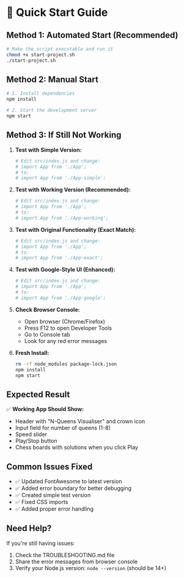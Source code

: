 # 🚀 Quick Start Guide

## Method 1: Automated Start (Recommended)

```bash
# Make the script executable and run it
chmod +x start-project.sh
./start-project.sh
```

## Method 2: Manual Start

```bash
# 1. Install dependencies
npm install

# 2. Start the development server
npm start
```

## Method 3: If Still Not Working

1. **Test with Simple Version:**
   ```bash
   # Edit src/index.js and change:
   # import App from './App';
   # to:
   # import App from './App-simple';
   ```

2. **Test with Working Version (Recommended):**
   ```bash
   # Edit src/index.js and change:
   # import App from './App';
   # to:
   # import App from './App-working';
   ```

3. **Test with Original Functionality (Exact Match):**
   ```bash
   # Edit src/index.js and change:
   # import App from './App';
   # to:
   # import App from './App-exact';
   ```

4. **Test with Google-Style UI (Enhanced):**
   ```bash
   # Edit src/index.js and change:
   # import App from './App';
   # to:
   # import App from './App-google';
   ```

2. **Check Browser Console:**
   - Open browser (Chrome/Firefox)
   - Press F12 to open Developer Tools
   - Go to Console tab
   - Look for any red error messages

3. **Fresh Install:**
   ```bash
   rm -rf node_modules package-lock.json
   npm install
   npm start
   ```

## Expected Result

✅ **Working App Should Show:**
- Header with "N-Queens Visualiser" and crown icon
- Input field for number of queens (1-8)
- Speed slider
- Play/Stop button
- Chess boards with solutions when you click Play

## Common Issues Fixed

- ✅ Updated FontAwesome to latest version
- ✅ Added error boundary for better debugging
- ✅ Created simple test version
- ✅ Fixed CSS imports
- ✅ Added proper error handling

## Need Help?

If you're still having issues:
1. Check the TROUBLESHOOTING.md file
2. Share the error messages from browser console
3. Verify your Node.js version: `node --version` (should be 14+)